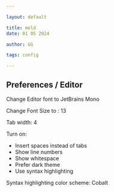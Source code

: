 ---
layout: default
title: meld
date: 01 05 2024
author: GG
tags: config
---

Preferences / Editor
---

Change Editor font to JetBrains Mono

Change Font Size to : 13

Tab width: 4

Turn on:
- Insert spaces instead of tabs
- Show line numbers
- Show whitespace
- Prefer dark theme
- Use syntax highlighting

Syntax highlighting color scheme: Cobalt
